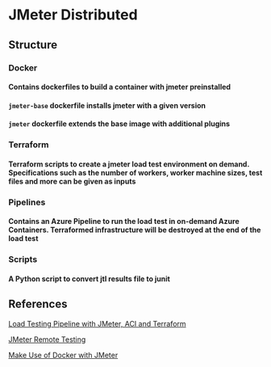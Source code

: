 # JMeter Distributed


## Structure


### Docker

#### Contains dockerfiles to build a container with jmeter preinstalled

#### `jmeter-base` dockerfile installs jmeter with a given version

#### `jmeter` dockerfile extends the base image with additional plugins


### Terraform

#### Terraform scripts to create a jmeter load test environment on demand. Specifications such as the number of workers, worker machine sizes, test files and more can be given as inputs


### Pipelines

#### Contains an Azure Pipeline to run the load test in on-demand Azure Containers. Terraformed infrastructure will be destroyed at the end of the load test


### Scripts

#### A Python script to convert jtl results file to junit


## References

[Load Testing Pipeline with JMeter, ACI and Terraform](https://github.com/Azure-Samples/jmeter-aci-terraform)

[JMeter Remote Testing](https://jmeter.apache.org/usermanual/remote-test.html)

[Make Use of Docker with JMeter](https://www.blazemeter.com/blog/make-use-of-docker-with-jmeter-learn-how)